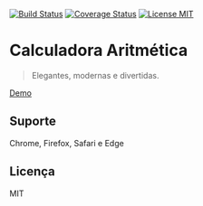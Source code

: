 [![Build Status](https://travis-ci.org/belchior/calc.svg?branch=react-redux)](https://travis-ci.org/belchior/calc)
[![Coverage Status](https://coveralls.io/repos/github/belchior/calc/badge.svg?branch=react-redux)](https://coveralls.io/github/belchior/calc?branch=react-redux)
[![License MIT](https://img.shields.io/badge/license-MIT-blue.svg)](https://opensource.org/licenses/MIT)


# Calculadora Aritmética
> Elegantes, modernas e divertidas.

[Demo](http://belchior.github.io/calc)

## Suporte
Chrome, Firefox, Safari e Edge

## Licença
MIT
